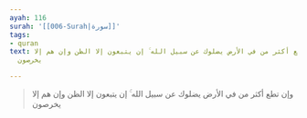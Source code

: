 ```yaml
---
ayah: 116
surah: '[[006-Surah|سورة]]'
tags:
- quran
text: وإن تطع أكثر من في الأرض يضلوك عن سبيل الله ۚ إن يتبعون إلا الظن وإن هم إلا
  يخرصون

---
```

> وإن تطع أكثر من في الأرض يضلوك عن سبيل الله ۚ إن يتبعون إلا الظن وإن هم إلا يخرصون
